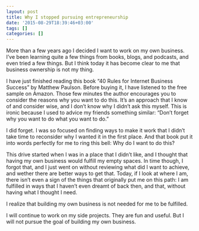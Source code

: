 ```yaml
---
layout: post
title: Why I stopped pursuing entrepreneurship
date: '2015-08-29T18:39:46+03:00'
tags: []
categories: []
---
```

More than a few years ago I decided I want to work on my own business.
I’ve been learning quite a few things from books, blogs, and podcasts,
and even tried a few things. But I think today it has become clear to me
that business ownership is not my thing.

I have just finished reading this book “40 Rules for Internet Business
Success” by Matthew Paulson. Before buying it, I have listened to the
free sample on Amazon. Those few minutes the author encourages you to
consider the reasons why you want to do this. It’s an approach that I
know of and consider wise, and I don’t know why I didn’t ask this
myself. This is ironic because I used to advice my friends something
similar: “Don’t forget why you want to do what you want to do.”

I did forget. I was so focused on finding ways to make it work that I
didn’t take time to reconsider why I wanted it in the first place. And
that book put it into words perfectly for me to ring this bell: Why do I
want to do this?

This drive started when I was in a place that I didn’t like, and I
thought that having my own business would fulfill my empty spaces. In
time though, I forgot that, and I just went on without reviewing what
did I want to achieve, and wether there are better ways to get that.
Today, if I look at where I am, there isn’t even a sign of the things
that originally put me on this path: I am fulfilled in ways that I
haven’t even dreamt of back then, and that, without having what I
thought I need.

I realize that building my own business is not needed for me to be
fulfilled.

I will continue to work on my side projects. They are fun and useful.
But I will not pursue the goal of building my own business.
